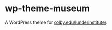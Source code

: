 # wp-theme-museum

A WordPress theme for [colby.edu/lunderinstitute/](http://www.colby.edu/lunderinstitute).
